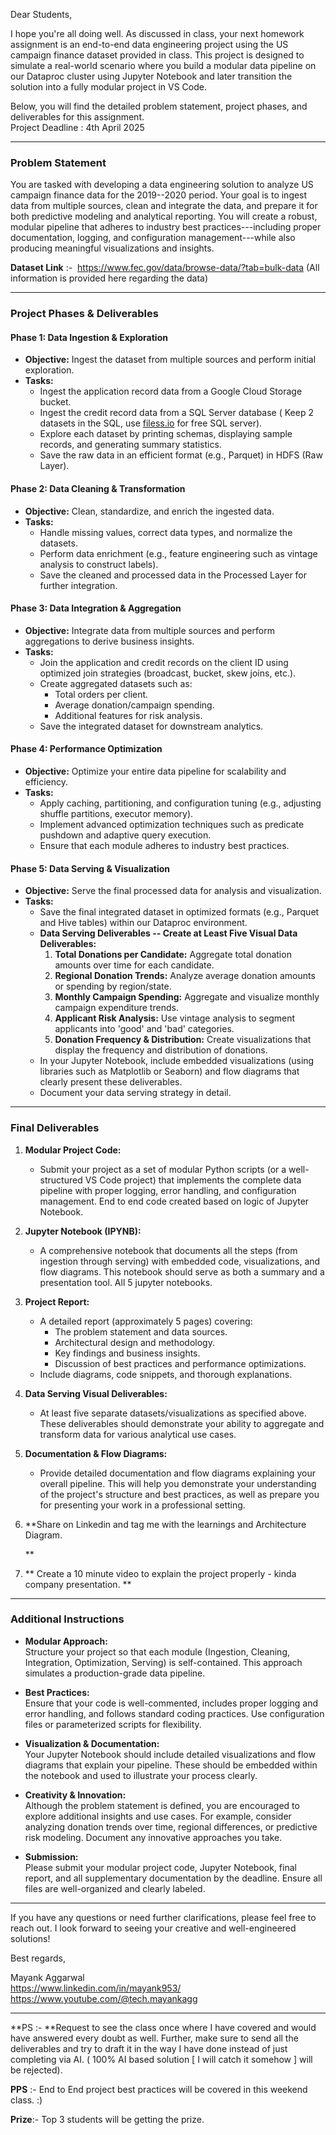 Dear Students,

I hope you're all doing well. As discussed in class, your next homework assignment is an end-to-end data engineering project using the US campaign finance dataset provided in class. This project is designed to simulate a real-world scenario where you build a modular data pipeline on our Dataproc cluster using Jupyter Notebook and later transition the solution into a fully modular project in VS Code.

Below, you will find the detailed problem statement, project phases, and deliverables for this assignment.\
Project Deadline : 4th April 2025

* * * * *

### **Problem Statement**

You are tasked with developing a data engineering solution to analyze US campaign finance data for the 2019--2020 period. Your goal is to ingest data from multiple sources, clean and integrate the data, and prepare it for both predictive modeling and analytical reporting. You will create a robust, modular pipeline that adheres to industry best practices---including proper documentation, logging, and configuration management---while also producing meaningful visualizations and insights.

**Dataset Link** :-  <https://www.fec.gov/data/browse-data/?tab=bulk-data> (All information is provided here regarding the data)

* * * * *

### **Project Phases & Deliverables**

#### **Phase 1: Data Ingestion & Exploration**

-   **Objective:** Ingest the dataset from multiple sources and perform initial exploration.
-   **Tasks:**
    -   Ingest the application record data from a Google Cloud Storage bucket.
    -   Ingest the credit record data from a SQL Server database ( Keep 2 datasets in the SQL, use [filess.io](http://filess.io/) for free SQL server).
    -   Explore each dataset by printing schemas, displaying sample records, and generating summary statistics.
    -   Save the raw data in an efficient format (e.g., Parquet) in HDFS (Raw Layer).

#### **Phase 2: Data Cleaning & Transformation**

-   **Objective:** Clean, standardize, and enrich the ingested data.
-   **Tasks:**
    -   Handle missing values, correct data types, and normalize the datasets.
    -   Perform data enrichment (e.g., feature engineering such as vintage analysis to construct labels).
    -   Save the cleaned and processed data in the Processed Layer for further integration.

#### **Phase 3: Data Integration & Aggregation**

-   **Objective:** Integrate data from multiple sources and perform aggregations to derive business insights.
-   **Tasks:**
    -   Join the application and credit records on the client ID using optimized join strategies (broadcast, bucket, skew joins, etc.).
    -   Create aggregated datasets such as:
        -   Total orders per client.
        -   Average donation/campaign spending.
        -   Additional features for risk analysis.
    -   Save the integrated dataset for downstream analytics.

#### **Phase 4: Performance Optimization**

-   **Objective:** Optimize your entire data pipeline for scalability and efficiency.
-   **Tasks:**
    -   Apply caching, partitioning, and configuration tuning (e.g., adjusting shuffle partitions, executor memory).
    -   Implement advanced optimization techniques such as predicate pushdown and adaptive query execution.
    -   Ensure that each module adheres to industry best practices.

#### **Phase 5: Data Serving & Visualization**

-   **Objective:** Serve the final processed data for analysis and visualization.
-   **Tasks:**
    -   Save the final integrated dataset in optimized formats (e.g., Parquet and Hive tables) within our Dataproc environment.
    -   **Data Serving Deliverables -- Create at Least Five Visual Data Deliverables:**
        1.  **Total Donations per Candidate:** Aggregate total donation amounts over time for each candidate.
        2.  **Regional Donation Trends:** Analyze average donation amounts or spending by region/state.
        3.  **Monthly Campaign Spending:** Aggregate and visualize monthly campaign expenditure trends.
        4.  **Applicant Risk Analysis:** Use vintage analysis to segment applicants into 'good' and 'bad' categories.
        5.  **Donation Frequency & Distribution:** Create visualizations that display the frequency and distribution of donations.
    -   In your Jupyter Notebook, include embedded visualizations (using libraries such as Matplotlib or Seaborn) and flow diagrams that clearly present these deliverables.
    -   Document your data serving strategy in detail.

* * * * *

### **Final Deliverables**

1.  **Modular Project Code:**

    -   Submit your project as a set of modular Python scripts (or a well-structured VS Code project) that implements the complete data pipeline with proper logging, error handling, and configuration management. End to end code created based on logic of Jupyter Notebook.
2.  **Jupyter Notebook (IPYNB):**

    -   A comprehensive notebook that documents all the steps (from ingestion through serving) with embedded code, visualizations, and flow diagrams. This notebook should serve as both a summary and a presentation tool. All 5 jupyter notebooks. 
3.  **Project Report:**

    -   A detailed report (approximately 5 pages) covering:
        -   The problem statement and data sources.
        -   Architectural design and methodology.
        -   Key findings and business insights.
        -   Discussion of best practices and performance optimizations.
    -   Include diagrams, code snippets, and thorough explanations.
4.  **Data Serving Visual Deliverables:**

    -   At least five separate datasets/visualizations as specified above. These deliverables should demonstrate your ability to aggregate and transform data for various analytical use cases.
5.  **Documentation & Flow Diagrams:**

    -   Provide detailed documentation and flow diagrams explaining your overall pipeline. This will help you demonstrate your understanding of the project's structure and best practices, as well as prepare you for presenting your work in a professional setting. 
6.  **Share on Linkedin and tag me with the learnings and Architecture Diagram.

    **
7. ** Create a 10 minute video to explain the project properly - kinda company presentation. **

* * * * *

### **Additional Instructions**

-   **Modular Approach:**\
    Structure your project so that each module (Ingestion, Cleaning, Integration, Optimization, Serving) is self-contained. This approach simulates a production-grade data pipeline.

-   **Best Practices:**\
    Ensure that your code is well-commented, includes proper logging and error handling, and follows standard coding practices. Use configuration files or parameterized scripts for flexibility.

-   **Visualization & Documentation:**\
    Your Jupyter Notebook should include detailed visualizations and flow diagrams that explain your pipeline. These should be embedded within the notebook and used to illustrate your process clearly.

-   **Creativity & Innovation:**\
    Although the problem statement is defined, you are encouraged to explore additional insights and use cases. For example, consider analyzing donation trends over time, regional differences, or predictive risk modeling. Document any innovative approaches you take.

-   **Submission:**\
    Please submit your modular project code, Jupyter Notebook, final report, and all supplementary documentation by the deadline. Ensure all files are well-organized and clearly labeled.

* * * * *

If you have any questions or need further clarifications, please feel free to reach out. I look forward to seeing your creative and well-engineered solutions!

Best regards,

Mayank Aggarwal\
<https://www.linkedin.com/in/mayank953/>\
<https://www.youtube.com/@tech.mayankagg>

* * * * *

**PS :- **Request to see the class once where I have covered and would have answered every doubt as well. Further, make sure to send all the deliverables and try to draft it in the way I have done instead of just completing via AI. ( 100% AI based solution [ I will catch it somehow ] will be rejected).

**PPS** :- End to End project best practices will be covered in this weekend class. :)

**Prize**:- Top 3 students will be getting the prize.
